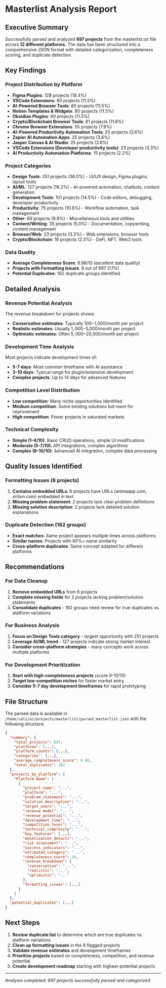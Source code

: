 # Masterlist Analysis Report

## Executive Summary

Successfully parsed and analyzed **697 projects** from the masterlist.txt file across **12 different platforms**. The data has been structured into a comprehensive JSON format with detailed categorization, completeness scoring, and duplicate detection.

## Key Findings

### Project Distribution by Platform
- **Figma Plugins**: 128 projects (18.4%)
- **VSCode Extensions**: 80 projects (11.5%)
- **AI-Powered Browser Tools**: 80 projects (11.5%)
- **Notion Templates & Widgets**: 80 projects (11.5%)
- **Obsidian Plugins**: 80 projects (11.5%)
- **Crypto/Blockchain Browser Tools**: 81 projects (11.6%)
- **Chrome Browser Extensions**: 55 projects (7.9%)
- **AI-Powered Productivity Automation Tools**: 25 projects (3.6%)
- **Zapier AI Automation Apps**: 25 projects (3.6%)
- **Jasper Canvas & AI Studio**: 25 projects (3.6%)
- **VSCode Extensions (Developer productivity tools)**: 23 projects (3.3%)
- **AI Productivity Automation Platforms**: 15 projects (2.2%)

### Project Categories
- **Design Tools**: 251 projects (36.0%) - UI/UX design, Figma plugins, layout tools
- **AI/ML**: 127 projects (18.2%) - AI-powered automation, chatbots, content generation
- **Development Tools**: 101 projects (14.5%) - Code editors, debugging, developer productivity
- **Productivity**: 75 projects (10.8%) - Workflow automation, task management
- **Other**: 69 projects (9.9%) - Miscellaneous tools and utilities
- **Content/Writing**: 35 projects (5.0%) - Documentation, copywriting, content management
- **Browser/Web**: 23 projects (3.3%) - Web extensions, browser tools
- **Crypto/Blockchain**: 16 projects (2.3%) - DeFi, NFT, Web3 tools

### Data Quality
- **Average Completeness Score**: 9.98/10 (excellent data quality)
- **Projects with Formatting Issues**: 8 out of 697 (1.1%)
- **Potential Duplicates**: 162 duplicate groups identified

## Detailed Analysis

### Revenue Potential Analysis
The revenue breakdown for projects shows:
- **Conservative estimates**: Typically $100-$1,000/month per project
- **Realistic estimates**: Usually $1,000-$5,000/month per project  
- **Optimistic estimates**: Often $5,000-$20,000/month per project

### Development Time Analysis
Most projects indicate development times of:
- **5-7 days**: Most common timeframe with AI assistance
- **3-10 days**: Typical range for plugin/extension development
- **Complex projects**: Up to 14 days for advanced features

### Competition Level Distribution
- **Low competition**: Many niche opportunities identified
- **Medium competition**: Some existing solutions but room for improvement
- **High competition**: Fewer projects in saturated markets

### Technical Complexity
- **Simple (1-4/10)**: Basic CRUD operations, simple UI modifications
- **Moderate (5-7/10)**: API integrations, complex algorithms
- **Complex (8-10/10)**: Advanced AI integration, complex data processing

## Quality Issues Identified

### Formatting Issues (8 projects)
1. **Contains embedded URLs**: 6 projects have URLs (animaapp.com, xrilion.com) embedded in text
2. **Missing problem statement**: 2 projects lack clear problem definitions
3. **Missing solution description**: 2 projects lack detailed solution explanations

### Duplicate Detection (162 groups)
- **Exact matches**: Same project appears multiple times across platforms
- **Similar names**: Projects with 60%+ name similarity
- **Cross-platform duplicates**: Same concept adapted for different platforms

## Recommendations

### For Data Cleanup
1. **Remove embedded URLs** from 6 projects
2. **Complete missing fields** for 2 projects lacking problem/solution statements
3. **Consolidate duplicates** - 162 groups need review for true duplicates vs. platform variations

### For Business Analysis
1. **Focus on Design Tools category** - largest opportunity with 251 projects
2. **Leverage AI/ML trend** - 127 projects indicate strong market interest
3. **Consider cross-platform strategies** - many concepts work across multiple platforms

### For Development Prioritization
1. **Start with high-completeness projects** (score 9-10/10)
2. **Target low-competition niches** for faster market entry
3. **Consider 5-7 day development timeframes** for rapid prototyping

## File Structure

The parsed data is available in `/home/sali/ai/projects/masterlist/parsed_masterlist.json` with the following structure:

```json
{
  "summary": {
    "total_projects": 697,
    "platforms": [...],
    "platform_counts": {...},
    "categories": {...},
    "average_completeness_score": 9.98,
    "total_duplicates": 162
  },
  "projects_by_platform": {
    "Platform Name": [
      {
        "project_name": "...",
        "platform": "...",
        "problem_statement": "...",
        "solution_description": "...",
        "target_users": "...",
        "revenue_model": "...",
        "revenue_potential": "...",
        "development_time": "...",
        "competition_level": "...",
        "technical_complexity": "...",
        "key_features": [...],
        "monetization_details": "...",
        "risk_assessment": "...",
        "success_indicators": "...",
        "estimated_category": "...",
        "completeness_score": 10,
        "revenue_breakdown": {
          "conservative": "...",
          "realistic": "...",
          "optimistic": "..."
        },
        "formatting_issues": [...]
      }
    ]
  },
  "potential_duplicates": [...]
}
```

## Next Steps

1. **Review duplicate list** to determine which are true duplicates vs. platform variations
2. **Clean up formatting issues** in the 8 flagged projects
3. **Validate revenue estimates** and development timeframes
4. **Prioritize projects** based on completeness, competition, and revenue potential
5. **Create development roadmap** starting with highest-potential projects

---

*Analysis completed: 697 projects successfully parsed and categorized*